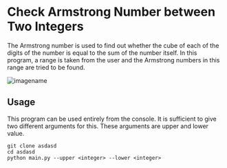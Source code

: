 # Check Armstrong Number between Two Integers

The Armstrong number is used to find out whether the cube of each of the digits of the number is equal to the sum of the number itself. In this program, a range is taken from the user and the Armstrong numbers in this range are tried to be found.

![imagename](https://prepinsta.com/wp-content/uploads/2022/01/Artboard-%E2%80%93-15.webp)

## Usage

This program can be used entirely from the console. It is sufficient to give two different arguments for this. These arguments are upper and lower value.

```
git clone asdasd
cd asdasd
python main.py --upper <integer> --lower <integer>